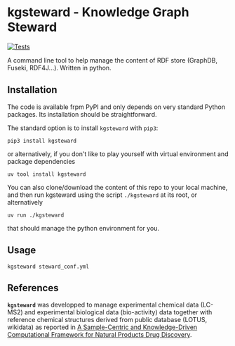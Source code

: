 # kgsteward - Knowledge Graph Steward

[![Tests](https://github.com/sib-swiss/kgsteward/actions/workflows/tests.yml/badge.svg)](https://github.com/sib-swiss/kgsteward/actions/workflows/tests.yml)

A command line tool to help manage the content of RDF store (GraphDB, Fuseki, RDF4J...). Written in python.

## Installation

The code is available frpm PyPI and only depends on very standard Python packages. Its installation should be straightforward.

The standard option is to install `kgsteward` with `pip3`:

```shell
pip3 install kgsteward
```

or alternatively, if you don't like to play yourself with virtual environment and package dependencies

```shell
uv tool install kgsteward
```

You can also clone/download the content of this repo to your local machine, and then
run kgsteward using the script `./kgsteward` at its root, or alternatively

```shell
uv run ./kgsteward
```

that should manage the python environment for you.

## Usage

```shell
kgsteward steward_conf.yml
```

## References

__`kgsteward`__ was developped to manage experimental chemical data (LC-MS2) and experimental biological data (bio-activity) data together with reference chemical structures derived from public database (LOTUS, wikidata) as reported in [A Sample-Centric and Knowledge-Driven Computational Framework for Natural Products Drug Discovery](https://doi.org/10.1021/acscentsci.3c00800).

